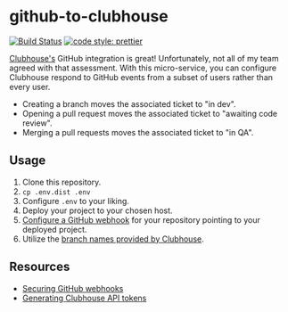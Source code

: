 # github-to-clubhouse

[![Build Status](https://travis-ci.org/dcalhoun/github-to-clubhouse.svg?branch=master)](https://travis-ci.org/dcalhoun/github-to-clubhouse)
[![code style: prettier](https://img.shields.io/badge/code_style-prettier-ff69b4.svg)](https://github.com/prettier/prettier)

[Clubhouse's](https://clubhouse.io) GitHub integration is great! Unfortunately,
not all of my team agreed with that assessment. With this micro-service, you can
configure Clubhouse respond to GitHub events from a subset of users rather than
every user.

* Creating a branch moves the associated ticket to "in dev".
* Opening a pull request moves the associated ticket to "awaiting code review".
* Merging a pull requests moves the associated ticket to "in QA".

## Usage

1.  Clone this repository.
1.  `cp .env.dist .env`
1.  Configure `.env` to your liking.
1.  Deploy your project to your chosen host.
1.  [Configure a GitHub webhook](https://developer.github.com/webhooks/creating/) for your repository pointing to your deployed project.
1.  Utilize the [branch names provided by Clubhouse](https://help.clubhouse.io/hc/en-us/articles/207540323-Using-The-Clubhouse-GitHub-Integration-with-Branches-and-Pull-Requests-).

## Resources

* [Securing GitHub webhooks](https://developer.github.com/webhooks/securing/)
* [Generating Clubhouse API tokens](https://clubhouse.io/api/rest/v2/#Authentication)
